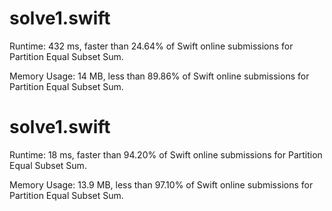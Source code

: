 # solve1.swift

Runtime: 432 ms, faster than 24.64% of Swift online submissions for Partition Equal Subset Sum.

Memory Usage: 14 MB, less than 89.86% of Swift online submissions for Partition Equal Subset Sum.

# solve1.swift

Runtime: 18 ms, faster than 94.20% of Swift online submissions for Partition Equal Subset Sum.

Memory Usage: 13.9 MB, less than 97.10% of Swift online submissions for Partition Equal Subset Sum.
